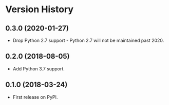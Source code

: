 # Version History

## 0.3.0 (2020-01-27)

- Drop Python 2.7 support - Python 2.7 will not be maintained past 2020.

## 0.2.0 (2018-08-05)

- Add Python 3.7 support.

## 0.1.0 (2018-03-24)

- First release on PyPI.

